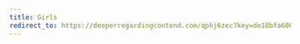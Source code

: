 ```yaml
---
title: Girls
redirect_to: https://deeperregardingcontend.com/qphj6zec?key=de18bfa60093deed77fb384a922d2eb3
---
```

